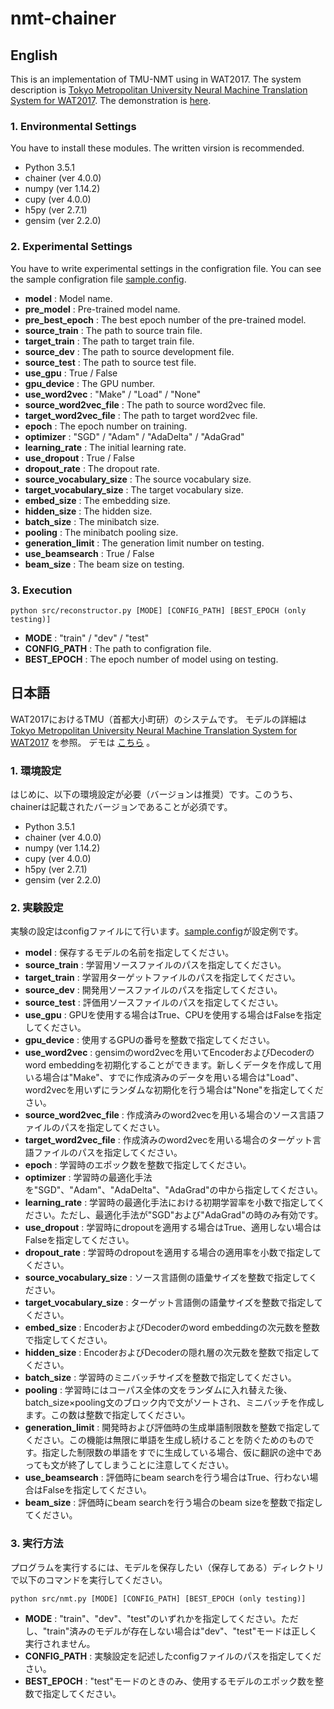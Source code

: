 # nmt-chainer 

## English

This is an implementation of TMU-NMT using in WAT2017. The system description is [Tokyo Metropolitan University Neural Machine Translation System for WAT2017](http://aclweb.org/anthology/W17-5716.pdf).
The demonstration is [here](http://cl.sd.tmu.ac.jp/~matsumura/translator).

### 1. Environmental Settings
You have to install these modules. The written virsion is recommended.
- Python 3.5.1
- chainer (ver 4.0.0)
- numpy (ver 1.14.2)
- cupy (ver 4.0.0)
- h5py (ver 2.7.1)
- gensim (ver 2.2.0)

### 2. Experimental Settings
You have to write experimental settings in the configration file. You can see the sample configration file [sample.config](https://github.com/yukio326/nmt-chainer/blob/master/sample/sample.config).


- **model** : Model name.
- **pre_model** : Pre-trained model name.
- **pre_best_epoch** : The best epoch number of the pre-trained model.
- **source_train** : The path to source train file.
- **target_train** : The path to target train file.
- **source_dev** : The path to source development file.
- **source_test** : The path to source test file.
- **use_gpu** : True / False
- **gpu_device** : The GPU number.
- **use_word2vec** : "Make" / "Load" / "None" 
- **source_word2vec_file** : The path to source word2vec file.
- **target_word2vec_file** : The path to target word2vec file.
- **epoch** : The epoch number on training.
- **optimizer** : "SGD" / "Adam" / "AdaDelta" / "AdaGrad"
- **learning_rate** : The initial learning rate.
- **use_dropout** : True / False
- **dropout_rate** : The dropout rate.
- **source_vocabulary_size** : The source vocabulary size.
- **target_vocabulary_size** : The target vocabulary size.
- **embed_size** : The embedding size.
- **hidden_size** : The hidden size.
- **batch_size** : The minibatch size.
- **pooling** : The minibatch pooling size.
- **generation_limit** : The generation limit number on testing.
- **use_beamsearch** : True / False
- **beam_size** : The beam size on testing.

### 3. Execution

```
python src/reconstructor.py [MODE] [CONFIG_PATH] [BEST_EPOCH (only testing)]
```

- **MODE** : "train" / "dev" / "test"
- **CONFIG_PATH** : The path to configration file.
- **BEST_EPOCH** : The epoch number of model using on testing.


## 日本語

WAT2017におけるTMU（首都大小町研）のシステムです。
モデルの詳細は
[Tokyo Metropolitan University Neural Machine Translation System for WAT2017](http://aclweb.org/anthology/W17-5716.pdf)
を参照。
デモは
[こちら](http://cl.sd.tmu.ac.jp/~matsumura/translator)
。

### 1. 環境設定
はじめに、以下の環境設定が必要（バージョンは推奨）です。このうち、chainerは記載されたバージョンであることが必須です。
- Python 3.5.1
- chainer (ver 4.0.0)
- numpy (ver 1.14.2)
- cupy (ver 4.0.0)
- h5py (ver 2.7.1)
- gensim (ver 2.2.0)

### 2. 実験設定
実験の設定はconfigファイルにて行います。[sample.config](https://github.com/yukio326/nmt-chainer/blob/master/sample/sample.config)が設定例です。

- **model** : 保存するモデルの名前を指定してください。
- **source_train** : 学習用ソースファイルのパスを指定してください。
- **target_train** : 学習用ターゲットファイルのパスを指定してください。
- **source_dev** : 開発用ソースファイルのパスを指定してください。
- **source_test** : 評価用ソースファイルのパスを指定してください。
- **use_gpu** : GPUを使用する場合はTrue、CPUを使用する場合はFalseを指定してください。
- **gpu_device** : 使用するGPUの番号を整数で指定してください。
- **use_word2vec** : gensimのword2vecを用いてEncoderおよびDecoderのword embeddingを初期化することができます。新しくデータを作成して用いる場合は"Make"、すでに作成済みのデータを用いる場合は"Load"、word2vecを用いずにランダムな初期化を行う場合は"None"を指定してください。 
- **source_word2vec_file** : 作成済みのword2vecを用いる場合のソース言語ファイルのパスを指定してください。
- **target_word2vec_file** : 作成済みのword2vecを用いる場合のターゲット言語ファイルのパスを指定してください。
- **epoch** : 学習時のエポック数を整数で指定してください。
- **optimizer** : 学習時の最適化手法を"SGD"、"Adam"、"AdaDelta"、"AdaGrad"の中から指定してください。
- **learning_rate** : 学習時の最適化手法における初期学習率を小数で指定してください。ただし、最適化手法が"SGD"および"AdaGrad"の時のみ有効です。
- **use_dropout** : 学習時にdropoutを適用する場合はTrue、適用しない場合はFalseを指定してください。
- **dropout_rate** : 学習時のdropoutを適用する場合の適用率を小数で指定してください。
- **source_vocabulary_size** : ソース言語側の語彙サイズを整数で指定してください。
- **target_vocabulary_size** : ターゲット言語側の語彙サイズを整数で指定してください。
- **embed_size** : EncoderおよびDecoderのword embeddingの次元数を整数で指定してください。
- **hidden_size** : EncoderおよびDecoderの隠れ層の次元数を整数で指定してください。
- **batch_size** : 学習時のミニバッチサイズを整数で指定してください。
- **pooling** : 学習時にはコーパス全体の文をランダムに入れ替えた後、batch\_size×pooling文のブロック内で文がソートされ、ミニバッチを作成します。この数は整数で指定してください。
- **generation_limit** : 開発時および評価時の生成単語制限数を整数で指定してください。この機能は無限に単語を生成し続けることを防ぐためのものです。指定した制限数の単語をすでに生成している場合、仮に翻訳の途中であっても文が終了してしまうことに注意してください。
- **use_beamsearch** : 評価時にbeam searchを行う場合はTrue、行わない場合はFalseを指定してください。
- **beam_size** : 評価時にbeam searchを行う場合のbeam sizeを整数で指定してください。

### 3. 実行方法
プログラムを実行するには、モデルを保存したい（保存してある）ディレクトリで以下のコマンドを実行してください。
```
python src/nmt.py [MODE] [CONFIG_PATH] [BEST_EPOCH (only testing)]
```
- **MODE** : "train"、"dev"、"test"のいずれかを指定してください。ただし、"train"済みのモデルが存在しない場合は"dev"、"test"モードは正しく実行されません。
- **CONFIG_PATH** : 実験設定を記述したconfigファイルのパスを指定してください。
- **BEST_EPOCH** : "test"モードのときのみ、使用するモデルのエポック数を整数で指定してください。

